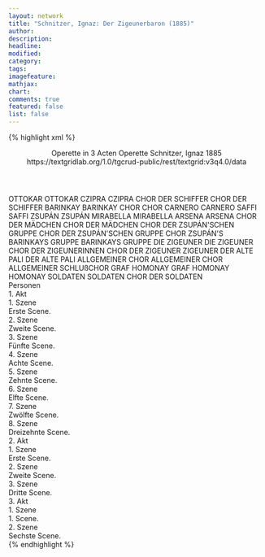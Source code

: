 ```yaml
---
layout: network
title: "Schnitzer, Ignaz: Der Zigeunerbaron (1885)"
author:
description:
headline:
modified:
category:
tags:
imagefeature:
mathjax:
chart:
comments: true
featured: false
list: false
---
```

{% highlight xml %}
<?xml-model href="https://raw.githubusercontent.com/DLiNa/project/master/rules/lina.rnc"?><?xml-model href="https://raw.githubusercontent.com/DLiNa/project/master/rules/lina.sch"?>
<play xmlns="http://lina.digital">
  <header>
    <title>Der Zigeunerbaron</title>
    <subtitle>Operette in 3 Acten</subtitle>
    <genretitle>Operette</genretitle>
    <author>Schnitzer, Ignaz</author>
    <date type="print"/>
    <date type="premiere" when="1885">1885</date>
    <date type="written"/>
    <source>https://textgridlab.org/1.0/tgcrud-public/rest/textgrid:v3q4.0/data</source>
  </header>
  <personae>
    <character>
      <name>OTTOKAR</name>
      <alias xml:id="ottokar">
        <name>OTTOKAR</name>
      </alias>
    </character>
    <character>
      <name>CZIPRA</name>
      <alias xml:id="czipra">
        <name>CZIPRA</name>
      </alias>
    </character>
    <character>
      <name>CHOR DER SCHIFFER</name>
      <alias xml:id="chor_der_schiffer">
        <name>CHOR DER SCHIFFER</name>
      </alias>
    </character>
    <character>
      <name>BARINKAY</name>
      <alias xml:id="barinkay">
        <name>BARINKAY</name>
      </alias>
    </character>
    <character>
      <name>CHOR</name>
      <alias xml:id="chor">
        <name>CHOR</name>
      </alias>
    </character>
    <character>
      <name>CARNERO</name>
      <alias xml:id="carnero">
        <name>CARNERO</name>
      </alias>
    </character>
    <character>
      <name>SAFFI</name>
      <alias xml:id="saffi">
        <name>SAFFI</name>
      </alias>
    </character>
    <character>
      <name>ZSUPÁN</name>
      <alias xml:id="zsupán">
        <name>ZSUPÁN</name>
      </alias>
    </character>
    <character>
      <name>MIRABELLA</name>
      <alias xml:id="mirabella">
        <name>MIRABELLA</name>
      </alias>
    </character>
    <character>
      <name>ARSENA</name>
      <alias xml:id="arsena">
        <name>ARSENA</name>
      </alias>
    </character>
    <character>
      <name>CHOR DER MÄDCHEN</name>
      <alias xml:id="chor_der_mädchen">
        <name>CHOR DER MÄDCHEN</name>
      </alias>
    </character>
    <character>
      <name>CHOR DER ZSUPÁN'SCHEN GRUPPE</name>
      <alias xml:id="chor_der_zsupánschen_gruppe">
        <name>CHOR DER ZSUPÁN'SCHEN GRUPPE</name>
      </alias>
      <alias xml:id="chor_zsupáns">
        <name>CHOR ZSUPÁN'S</name>
      </alias>
    </character>
    <character>
      <name>BARINKAYS GRUPPE</name>
      <alias xml:id="barinkays_gruppe">
        <name>BARINKAYS GRUPPE</name>
      </alias>
    </character>
    <character>
      <name>DIE ZIGEUNER</name>
      <alias xml:id="die_zigeuner">
        <name>DIE ZIGEUNER</name>
      </alias>
      <alias xml:id="chor_der_zigeunerinnen">
        <name>CHOR DER ZIGEUNERINNEN</name>
      </alias>
      <alias xml:id="chor_der_zigeuner">
        <name>CHOR DER ZIGEUNER</name>
      </alias>
      <alias xml:id="zigeuner">
        <name>ZIGEUNER</name>
      </alias>
    </character>
    <character>
      <name>DER ALTE PALI</name>
      <alias xml:id="der_alte_pali">
        <name>DER ALTE PALI</name>
      </alias>
    </character>
    <character>
      <name>ALLGEMEINER CHOR</name>
      <alias xml:id="allgemeiner_chor">
        <name>ALLGEMEINER CHOR</name>
      </alias>
      <alias xml:id="allgemeiner_schlußchor">
        <name>ALLGEMEINER SCHLUßCHOR</name>
      </alias>
    </character>
    <character>
      <name>GRAF HOMONAY</name>
      <alias xml:id="graf_homonay">
        <name>GRAF HOMONAY</name>
      </alias>
      <alias xml:id="homonay">
        <name>HOMONAY</name>
      </alias>
    </character>
    <character>
      <name>SOLDATEN</name>
      <alias xml:id="soldaten">
        <name>SOLDATEN</name>
      </alias>
      <alias xml:id="chor_der_soldaten">
        <name>CHOR DER SOLDATEN</name>
      </alias>
    </character>
  </personae>
  <text>
    <div>
      <head>Personen</head>
    </div>
    <div>
      <head>1. Akt</head>
      <div>
        <head>1. Szene</head>
        <div>
          <head>Erste Scene.</head>
          <sp who="#ottokar">
            <amount n="4" unit="speech_acts"/>
            <amount n="66" unit="words"/>
            <amount n="17" unit="lines"/>
            <amount n="383" unit="chars"/>
          </sp>
          <sp who="#czipra">
            <amount n="3" unit="speech_acts"/>
            <amount n="53" unit="words"/>
            <amount n="11" unit="lines"/>
            <amount n="249" unit="chars"/>
          </sp>
        </div>
      </div>
      <div>
        <head>2. Szene</head>
        <div>
          <head>Zweite Scene.</head>
          <sp who="#chor_der_schiffer">
            <amount n="1" unit="speech_acts"/>
            <amount n="31" unit="words"/>
            <amount n="6" unit="lines"/>
            <amount n="169" unit="chars"/>
          </sp>
          <sp who="#barinkay">
            <amount n="5" unit="speech_acts"/>
            <amount n="215" unit="words"/>
            <amount n="41" unit="lines"/>
            <amount n="1206" unit="chars"/>
          </sp>
          <sp who="#chor">
            <amount n="3" unit="speech_acts"/>
            <amount n="51" unit="words"/>
            <amount n="11" unit="lines"/>
            <amount n="273" unit="chars"/>
          </sp>
          <sp who="#carnero">
            <amount n="5" unit="speech_acts"/>
            <amount n="84" unit="words"/>
            <amount n="15" unit="lines"/>
            <amount n="463" unit="chars"/>
          </sp>
          <sp who="#czipra">
            <amount n="8" unit="speech_acts"/>
            <amount n="235" unit="words"/>
            <amount n="37" unit="lines"/>
            <amount n="1156" unit="chars"/>
          </sp>
          <sp who="#saffi">
            <amount n="2" unit="speech_acts"/>
            <amount n="15" unit="words"/>
            <amount n="2" unit="lines"/>
            <amount n="71" unit="chars"/>
          </sp>
        </div>
      </div>
      <div>
        <head>3. Szene</head>
        <div>
          <head>Fünfte Scene.</head>
          <sp who="#zsupán">
            <amount n="3" unit="speech_acts"/>
            <amount n="173" unit="words"/>
            <amount n="36" unit="lines"/>
            <amount n="984" unit="chars"/>
          </sp>
          <sp who="#carnero">
            <amount n="1" unit="speech_acts"/>
            <amount n="4" unit="words"/>
            <amount n="1" unit="lines"/>
            <amount n="31" unit="chars"/>
          </sp>
          <sp who="#mirabella">
            <amount n="3" unit="speech_acts"/>
            <amount n="274" unit="words"/>
            <amount n="42" unit="lines"/>
            <amount n="1444" unit="chars"/>
          </sp>
          <sp who="#chor">
            <amount n="3" unit="speech_acts"/>
            <amount n="32" unit="words"/>
            <amount n="6" unit="lines"/>
            <amount n="179" unit="chars"/>
          </sp>
        </div>
      </div>
      <div>
        <head>4. Szene</head>
        <div>
          <head>Achte Scene.</head>
          <sp who="#chor">
            <amount n="3" unit="speech_acts"/>
            <amount n="46" unit="words"/>
            <amount n="14" unit="lines"/>
            <amount n="261" unit="chars"/>
          </sp>
          <sp who="#arsena">
            <amount n="8" unit="speech_acts"/>
            <amount n="264" unit="words"/>
            <amount n="55" unit="lines"/>
            <amount n="1364" unit="chars"/>
          </sp>
          <sp who="#barinkay">
            <amount n="8" unit="speech_acts"/>
            <amount n="174" unit="words"/>
            <amount n="35" unit="lines"/>
            <amount n="912" unit="chars"/>
          </sp>
          <sp who="#zsupán">
            <amount n="7" unit="speech_acts"/>
            <amount n="110" unit="words"/>
            <amount n="21" unit="lines"/>
            <amount n="583" unit="chars"/>
          </sp>
          <sp who="#carnero">
            <amount n="3" unit="speech_acts"/>
            <amount n="38" unit="words"/>
            <amount n="8" unit="lines"/>
            <amount n="235" unit="chars"/>
          </sp>
          <sp who="#chor_der_mädchen">
            <amount n="3" unit="speech_acts"/>
            <amount n="95" unit="words"/>
            <amount n="24" unit="lines"/>
            <amount n="551" unit="chars"/>
          </sp>
          <sp who="#mirabella">
            <amount n="1" unit="speech_acts"/>
            <amount n="11" unit="words"/>
            <amount n="3" unit="lines"/>
            <amount n="56" unit="chars"/>
          </sp>
        </div>
      </div>
      <div>
        <head>5. Szene</head>
        <div>
          <head>Zehnte Scene.</head>
          <sp who="#saffi">
            <amount n="2" unit="speech_acts"/>
            <amount n="215" unit="words"/>
            <amount n="46" unit="lines"/>
            <amount n="1077" unit="chars"/>
          </sp>
          <sp who="#barinkay">
            <amount n="1" unit="speech_acts"/>
            <amount n="7" unit="words"/>
            <amount n="1" unit="lines"/>
            <amount n="40" unit="chars"/>
          </sp>
        </div>
      </div>
      <div>
        <head>6. Szene</head>
        <div>
          <head>Elfte Scene.</head>
          <sp who="#ottokar">
            <amount n="1" unit="speech_acts"/>
            <amount n="3" unit="words"/>
            <amount n="1" unit="lines"/>
            <amount n="16" unit="chars"/>
          </sp>
          <sp who="#arsena">
            <amount n="7" unit="speech_acts"/>
            <amount n="36" unit="words"/>
            <amount n="8" unit="lines"/>
            <amount n="169" unit="chars"/>
          </sp>
          <sp who="#ottokar">
            <amount n="7" unit="speech_acts"/>
            <amount n="76" unit="words"/>
            <amount n="14" unit="lines"/>
            <amount n="418" unit="chars"/>
          </sp>
          <sp who="#barinkay">
            <amount n="6" unit="speech_acts"/>
            <amount n="43" unit="words"/>
            <amount n="8" unit="lines"/>
            <amount n="231" unit="chars"/>
          </sp>
          <sp who="#arsena #ottokar">
            <amount n="4" unit="speech_acts"/>
            <amount n="77" unit="words"/>
            <amount n="20" unit="lines"/>
            <amount n="399" unit="chars"/>
          </sp>
          <sp who="#czipra">
            <amount n="3" unit="speech_acts"/>
            <amount n="25" unit="words"/>
            <amount n="5" unit="lines"/>
            <amount n="141" unit="chars"/>
          </sp>
          <sp who="#saffi">
            <amount n="1" unit="speech_acts"/>
            <amount n="5" unit="words"/>
            <amount n="1" unit="lines"/>
            <amount n="23" unit="chars"/>
          </sp>
          <sp who="#chor">
            <amount n="1" unit="speech_acts"/>
            <amount n="8" unit="words"/>
            <amount n="2" unit="lines"/>
            <amount n="47" unit="chars"/>
          </sp>
        </div>
      </div>
      <div>
        <head>7. Szene</head>
        <div>
          <head>Zwölfte Scene.</head>
          <sp who="#barinkay">
            <amount n="7" unit="speech_acts"/>
            <amount n="128" unit="words"/>
            <amount n="22" unit="lines"/>
            <amount n="670" unit="chars"/>
          </sp>
          <sp who="#czipra">
            <amount n="5" unit="speech_acts"/>
            <amount n="195" unit="words"/>
            <amount n="40" unit="lines"/>
            <amount n="975" unit="chars"/>
          </sp>
          <sp who="#barinkay #czipra #saffi #chor_der_zigeuner">
            <amount n="1" unit="speech_acts"/>
            <amount n="17" unit="words"/>
            <amount n="3" unit="lines"/>
            <amount n="84" unit="chars"/>
          </sp>
          <sp who="#saffi">
            <amount n="2" unit="speech_acts"/>
            <amount n="20" unit="words"/>
            <amount n="4" unit="lines"/>
            <amount n="109" unit="chars"/>
          </sp>
        </div>
      </div>
      <div>
        <head>8. Szene</head>
        <div>
          <head>Dreizehnte Scene.</head>
          <sp who="#zsupán">
            <amount n="5" unit="speech_acts"/>
            <amount n="116" unit="words"/>
            <amount n="19" unit="lines"/>
            <amount n="563" unit="chars"/>
          </sp>
          <sp who="#barinkay">
            <amount n="13" unit="speech_acts"/>
            <amount n="312" unit="words"/>
            <amount n="59" unit="lines"/>
            <amount n="1596" unit="chars"/>
          </sp>
          <sp who="#chor">
            <amount n="1" unit="speech_acts"/>
            <amount n="21" unit="words"/>
            <amount n="4" unit="lines"/>
            <amount n="106" unit="chars"/>
          </sp>
           <sp who="#saffi">
            <amount n="4" unit="speech_acts"/>
            <amount n="143" unit="words"/>
            <amount n="30" unit="lines"/>
            <amount n="690" unit="chars"/>
          </sp>
          <sp who="#barinkay">
            <amount n="1" unit="speech_acts"/>
            <amount n="27" unit="words"/>
            <amount n="8" unit="lines"/>
            <amount n="118" unit="chars"/>
          </sp>
          <sp who="#czipra">
            <amount n="1" unit="speech_acts"/>
            <amount n="28" unit="words"/>
            <amount n="8" unit="lines"/>
            <amount n="117" unit="chars"/>
          </sp>
          <sp who="#chor_der_zsupánschen_gruppe">
            <amount n="1" unit="speech_acts"/>
            <amount n="5" unit="words"/>
            <amount n="1" unit="lines"/>
            <amount n="32" unit="chars"/>
          </sp>
          <sp who="#arsena">
            <amount n="2" unit="speech_acts"/>
            <amount n="18" unit="words"/>
            <amount n="4" unit="lines"/>
            <amount n="94" unit="chars"/>
          </sp>
          <sp who="#mirabella">
            <amount n="5" unit="speech_acts"/>
            <amount n="143" unit="words"/>
            <amount n="27" unit="lines"/>
            <amount n="744" unit="chars"/>
          </sp>
          <sp who="#chor_der_zsupánschen_gruppe">
            <amount n="1" unit="speech_acts"/>
            <amount n="5" unit="words"/>
            <amount n="1" unit="lines"/>
            <amount n="24" unit="chars"/>
          </sp>
          <sp who="#chor_zsupáns">
            <amount n="1" unit="speech_acts"/>
            <amount n="7" unit="words"/>
            <amount n="1" unit="lines"/>
            <amount n="38" unit="chars"/>
          </sp>
          <sp who="#chor">
            <amount n="1" unit="speech_acts"/>
            <amount n="10" unit="words"/>
            <amount n="2" unit="lines"/>
            <amount n="50" unit="chars"/>
          </sp>
          <sp who="#arsena">
            <amount n="1" unit="speech_acts"/>
            <amount n="4" unit="words"/>
            <amount n="1" unit="lines"/>
            <amount n="14" unit="chars"/>
          </sp>
          <sp who="#ottokar">
            <amount n="4" unit="speech_acts"/>
            <amount n="60" unit="words"/>
            <amount n="13" unit="lines"/>
            <amount n="296" unit="chars"/>
          </sp>
          <sp who="#arsena">
            <amount n="1" unit="speech_acts"/>
            <amount n="39" unit="words"/>
            <amount n="7" unit="lines"/>
            <amount n="181" unit="chars"/>
          </sp>
          <sp who="#carnero">
            <amount n="3" unit="speech_acts"/>
            <amount n="63" unit="words"/>
            <amount n="13" unit="lines"/>
            <amount n="319" unit="chars"/>
          </sp>
          <sp who="#barinkay">
            <amount n="1" unit="speech_acts"/>
            <amount n="5" unit="words"/>
            <amount n="1" unit="lines"/>
            <amount n="31" unit="chars"/>
          </sp>
          <sp who="#czipra">
            <amount n="1" unit="speech_acts"/>
            <amount n="5" unit="words"/>
            <amount n="1" unit="lines"/>
            <amount n="26" unit="chars"/>
          </sp>
          <sp who="#carnero #zsupán">
            <amount n="1" unit="speech_acts"/>
            <amount n="5" unit="words"/>
            <amount n="1" unit="lines"/>
            <amount n="20" unit="chars"/>
          </sp>
          <sp who="#barinkay #die_zigeuner">
            <amount n="1" unit="speech_acts"/>
            <amount n="19" unit="words"/>
            <amount n="4" unit="lines"/>
            <amount n="97" unit="chars"/>
          </sp>
          <sp who="#barinkay #barinkays_gruppe">
            <amount n="1" unit="speech_acts"/>
            <amount n="15" unit="words"/>
            <amount n="3" unit="lines"/>
            <amount n="83" unit="chars"/>
          </sp>
          <sp who="#die_zigeuner">
            <amount n="1" unit="speech_acts"/>
            <amount n="90" unit="words"/>
            <amount n="17" unit="lines"/>
            <amount n="438" unit="chars"/>
          </sp>
          <sp who="#zsupán #barinkay #chor #saffi #barinkay #czipra #chor_der_zsupánschen_gruppe #arsena #mirabella #chor_der_zsupánschen_gruppe #arsena #ottokar #arsena #carnero #barinkay #czipra #die_zigeuner #barinkays_gruppe">
            <amount n="1" unit="speech_acts"/>
            <amount n="73" unit="words"/>
            <amount n="18" unit="lines"/>
            <amount n="405" unit="chars"/>
          </sp>
        </div>
      </div>
    </div>
    <div>
      <head>2. Akt</head>
      <div>
        <head>1. Szene</head>
        <div>
          <head>Erste Scene.</head>
          <sp who="#czipra">
            <amount n="3" unit="speech_acts"/>
            <amount n="60" unit="words"/>
            <amount n="15" unit="lines"/>
            <amount n="310" unit="chars"/>
          </sp>
          <sp who="#barinkay">
            <amount n="17" unit="speech_acts"/>
            <amount n="272" unit="words"/>
            <amount n="58" unit="lines"/>
            <amount n="1411" unit="chars"/>
          </sp>
          <sp who="#saffi">
            <amount n="9" unit="speech_acts"/>
            <amount n="148" unit="words"/>
            <amount n="29" unit="lines"/>
            <amount n="765" unit="chars"/>
          </sp>
          <sp who="#barinkay #saffi">
            <amount n="1" unit="speech_acts"/>
            <amount n="47" unit="words"/>
            <amount n="10" unit="lines"/>
            <amount n="214" unit="chars"/>
          </sp>
          <sp who="#saffi #czipra">
            <amount n="4" unit="speech_acts"/>
            <amount n="30" unit="words"/>
            <amount n="6" unit="lines"/>
            <amount n="177" unit="chars"/>
          </sp>
          <sp who="#saffi #czipra">
            <amount n="2" unit="speech_acts"/>
            <amount n="145" unit="words"/>
            <amount n="35" unit="lines"/>
            <amount n="779" unit="chars"/>
          </sp>
          <sp who="#saffi #barinkay #czipra">
            <amount n="3" unit="speech_acts"/>
            <amount n="118" unit="words"/>
            <amount n="36" unit="lines"/>
            <amount n="602" unit="chars"/>
          </sp>
          <sp who="#saffi #barinkay">
            <amount n="1" unit="speech_acts"/>
            <amount n="9" unit="words"/>
            <amount n="3" unit="lines"/>
            <amount n="47" unit="chars"/>
          </sp>
          <sp who="#czipra #saffi">
            <amount n="1" unit="speech_acts"/>
            <amount n="45" unit="words"/>
            <amount n="8" unit="lines"/>
            <amount n="217" unit="chars"/>
          </sp>
        </div>
      </div>
      <div>
        <head>2. Szene</head>
        <div>
          <head>Zweite Scene.</head>
          <sp who="#der_alte_pali">
            <amount n="1" unit="speech_acts"/>
            <amount n="26" unit="words"/>
            <amount n="6" unit="lines"/>
            <amount n="111" unit="chars"/>
          </sp>
          <sp who="#chor_der_zigeuner">
            <amount n="1" unit="speech_acts"/>
            <amount n="80" unit="words"/>
            <amount n="18" unit="lines"/>
            <amount n="389" unit="chars"/>
          </sp>
          <sp who="#chor_der_zigeunerinnen">
            <amount n="1" unit="speech_acts"/>
            <amount n="78" unit="words"/>
            <amount n="21" unit="lines"/>
            <amount n="400" unit="chars"/>
          </sp>
          <sp who="#allgemeiner_chor">
            <amount n="1" unit="speech_acts"/>
            <amount n="40" unit="words"/>
            <amount n="10" unit="lines"/>
            <amount n="202" unit="chars"/>
          </sp>
        </div>
      </div>
      <div>
        <head>3. Szene</head>
        <div>
          <head>Dritte Scene.</head>
          <sp who="#carnero">
            <amount n="6" unit="speech_acts"/>
            <amount n="133" unit="words"/>
            <amount n="25" unit="lines"/>
            <amount n="714" unit="chars"/>
          </sp>
          <sp who="#barinkay">
            <amount n="17" unit="speech_acts"/>
            <amount n="210" unit="words"/>
            <amount n="44" unit="lines"/>
            <amount n="1075" unit="chars"/>
          </sp>
          <sp who="#saffi">
            <amount n="14" unit="speech_acts"/>
            <amount n="73" unit="words"/>
            <amount n="15" unit="lines"/>
            <amount n="348" unit="chars"/>
          </sp>
          <sp who="#carnero #barinkay #saffi #chor #mirabella #zsupán #graf_homonay #ottokar #arsena #czipra #chor_der_soldaten #homonay #zigeuner">
            <amount n="7" unit="speech_acts"/>
            <amount n="121" unit="words"/>
            <amount n="23" unit="lines"/>
            <amount n="646" unit="chars"/>
          </sp>
          <sp who="#chor">
            <amount n="5" unit="speech_acts"/>
            <amount n="68" unit="words"/>
            <amount n="17" unit="lines"/>
            <amount n="345" unit="chars"/>
          </sp>
          <sp who="#mirabella">
            <amount n="6" unit="speech_acts"/>
            <amount n="109" unit="words"/>
            <amount n="19" unit="lines"/>
            <amount n="548" unit="chars"/>
          </sp>
          <sp who="#zsupán">
            <amount n="3" unit="speech_acts"/>
            <amount n="95" unit="words"/>
            <amount n="16" unit="lines"/>
            <amount n="480" unit="chars"/>
          </sp>
          <sp who="#graf_homonay">
            <amount n="6" unit="speech_acts"/>
            <amount n="227" unit="words"/>
            <amount n="44" unit="lines"/>
            <amount n="1114" unit="chars"/>
          </sp>
          <sp who="#ottokar">
            <amount n="1" unit="speech_acts"/>
            <amount n="7" unit="words"/>
            <amount n="1" unit="lines"/>
            <amount n="31" unit="chars"/>
          </sp>
          <sp who="#arsena">
            <amount n="3" unit="speech_acts"/>
            <amount n="213" unit="words"/>
            <amount n="41" unit="lines"/>
            <amount n="766" unit="chars"/>
          </sp>
          <sp who="#arsena #carnero">
            <amount n="1" unit="speech_acts"/>
            <amount n="8" unit="words"/>
            <amount n="2" unit="lines"/>
            <amount n="45" unit="chars"/>
          </sp>
          <sp who="#czipra">
            <amount n="3" unit="speech_acts"/>
            <amount n="78" unit="words"/>
            <amount n="14" unit="lines"/>
            <amount n="392" unit="chars"/>
          </sp>
          <sp who="#carnero #barinkay #saffi #chor #mirabella #zsupán #ottokar #arsena #czipra #chor_der_soldaten #zigeuner">
            <amount n="1" unit="speech_acts"/>
            <amount n="3" unit="words"/>
            <amount n="1" unit="lines"/>
            <amount n="16" unit="chars"/>
          </sp>
          <sp who="#graf_homonay #chor">
            <amount n="1" unit="speech_acts"/>
            <amount n="110" unit="words"/>
            <amount n="22" unit="lines"/>
            <amount n="560" unit="chars"/>
          </sp>
          <sp who="#chor_der_soldaten">
            <amount n="1" unit="speech_acts"/>
            <amount n="3" unit="words"/>
            <amount n="1" unit="lines"/>
            <amount n="20" unit="chars"/>
          </sp>
          <sp who="#homonay">
            <amount n="1" unit="speech_acts"/>
            <amount n="4" unit="words"/>
            <amount n="1" unit="lines"/>
            <amount n="23" unit="chars"/>
          </sp>
          <sp who="#soldaten">
            <amount n="1" unit="speech_acts"/>
            <amount n="72" unit="words"/>
            <amount n="12" unit="lines"/>
            <amount n="347" unit="chars"/>
          </sp>
          <sp who="#zigeuner">
            <amount n="1" unit="speech_acts"/>
            <amount n="138" unit="words"/>
            <amount n="24" unit="lines"/>
            <amount n="658" unit="chars"/>
          </sp>
        </div>
      </div>
    </div>
    <div>
      <head>3. Akt</head>
      <div>
        <head>1. Szene</head>
        <div>
          <head>1. Scene.</head>
          <sp who="#allgemeiner_chor">
            <amount n="1" unit="speech_acts"/>
            <amount n="37" unit="words"/>
            <amount n="7" unit="lines"/>
            <amount n="167" unit="chars"/>
          </sp>
          <sp who="#arsena">
            <amount n="3" unit="speech_acts"/>
            <amount n="267" unit="words"/>
            <amount n="42" unit="lines"/>
            <amount n="1199" unit="chars"/>
          </sp>
          <sp who="#saffi #barinkay #czipra">
            <amount n="3" unit="speech_acts"/>
            <amount n="78" unit="words"/>
            <amount n="12" unit="lines"/>
            <amount n="357" unit="chars"/>
          </sp>
        </div>
      </div>
      <div>
        <head>2. Szene</head>
        <div>
          <head>Sechste Scene.</head>
          <sp who="#zsupán">
            <amount n="3" unit="speech_acts"/>
            <amount n="578" unit="words"/>
            <amount n="131" unit="lines"/>
            <amount n="2838" unit="chars"/>
          </sp>
          <sp who="#chor">
            <amount n="2" unit="speech_acts"/>
            <amount n="33" unit="words"/>
            <amount n="5" unit="lines"/>
            <amount n="145" unit="chars"/>
          </sp>
          <sp who="#saffi">
            <amount n="1" unit="speech_acts"/>
            <amount n="17" unit="words"/>
            <amount n="5" unit="lines"/>
            <amount n="95" unit="chars"/>
          </sp>
          <sp who="#barinkay">
            <amount n="1" unit="speech_acts"/>
            <amount n="37" unit="words"/>
            <amount n="8" unit="lines"/>
            <amount n="202" unit="chars"/>
          </sp>
          <sp who="#allgemeiner_schlußchor">
            <amount n="1" unit="speech_acts"/>
            <amount n="35" unit="words"/>
            <amount n="8" unit="lines"/>
            <amount n="184" unit="chars"/>
          </sp>
        </div>
      </div>
    </div>
  </text>
</play>
{% endhighlight %}